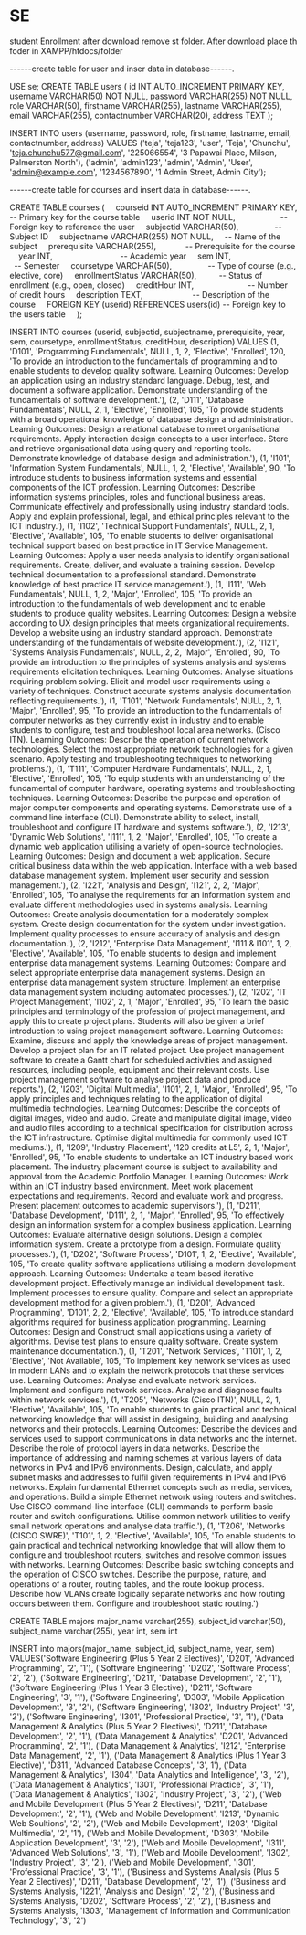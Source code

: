 # SE
student Enrollment
after download  remove st folder. 
After download place th foder in XAMPP/htdocs/folder

------create table for user and inser data in database------. 

USE se; CREATE TABLE users ( id INT AUTO_INCREMENT PRIMARY KEY, username VARCHAR(50) NOT NULL, password VARCHAR(255) NOT NULL, role VARCHAR(50), firstname VARCHAR(255), lastname VARCHAR(255), email VARCHAR(255), contactnumber VARCHAR(20), address TEXT );



INSERT INTO users (username, password, role, firstname, lastname, email, contactnumber, address) VALUES ('teja', 'teja123', 'user', 'Teja', 'Chunchu', 'teja.chunchu577@gmail.com', '225066554', '3 Papawai Place, Milson, Palmerston North'), ('admin', 'admin123', 'admin', 'Admin', 'User', 'admin@example.com', '1234567890', '1 Admin Street, Admin City');

------create table for courses and insert data in database------. 

CREATE TABLE courses (
    courseid INT AUTO_INCREMENT PRIMARY KEY, -- Primary key for the course table
    userid INT NOT NULL,                    -- Foreign key to reference the user
    subjectid VARCHAR(50),                -- Subject ID
    subjectname VARCHAR(255) NOT NULL,     -- Name of the subject
    prerequisite VARCHAR(255),             -- Prerequisite for the course
    year INT,                              -- Academic year
    sem INT,                               -- Semester
    coursetype VARCHAR(50),                -- Type of course (e.g., elective, core)
    enrollmentStatus VARCHAR(50),          -- Status of enrollment (e.g., open, closed)
    creditHour INT,                        -- Number of credit hours
    description TEXT,                      -- Description of the course
    FOREIGN KEY (userid) REFERENCES users(id) -- Foreign key to the users table
    
);

INSERT INTO courses (userid, subjectid, subjectname, prerequisite, year, sem, coursetype, enrollmentStatus, creditHour, description) VALUES
(1, 'D101', 'Programming Fundamentals', NULL, 1, 2, 'Elective', 'Enrolled', 120, 'To provide an introduction to the fundamentals of programming and to enable students to develop quality software. Learning Outcomes: Develop an application using an industry standard language. Debug, test, and document a software application. Demonstrate understanding of the fundamentals of software development.'),
(2, 'D111', 'Database Fundamentals', NULL, 2, 1, 'Elective', 'Enrolled', 105, 'To provide students with a broad operational knowledge of database design and administration. Learning Outcomes: Design a relational database to meet organisational requirements. Apply interaction design concepts to a user interface. Store and retrieve organisational data using query and reporting tools. Demonstrate knowledge of database design and administration.'),
(1, 'I101', 'Information System Fundamentals', NULL, 1, 2, 'Elective', 'Available', 90, 'To introduce students to business information systems and essential components of the ICT profession. Learning Outcomes: Describe information systems principles, roles and functional business areas. Communicate effectively and professionally using industry standard tools. Apply and explain professional, legal, and ethical principles relevant to the ICT industry.'),
(1, 'I102', 'Technical Support Fundamentals', NULL, 2, 1, 'Elective', 'Available', 105, 'To enable students to deliver organisational technical support based on best practice in IT Service Management. Learning Outcomes: Apply a user needs analysis to identify organisational requirements. Create, deliver, and evaluate a training session. Develop technical documentation to a professional standard. Demonstrate knowledge of best practice IT service management.'),
(1, 'I111', 'Web Fundamentals', NULL, 1, 2, 'Major', 'Enrolled', 105, 'To provide an introduction to the fundamentals of web development and to enable students to produce quality websites. Learning Outcomes: Design a website according to UX design principles that meets organizational requirements. Develop a website using an industry standard approach. Demonstrate understanding of the fundamentals of website development.'),
(2, 'I121', 'Systems Analysis Fundamentals', NULL, 2, 2, 'Major', 'Enrolled', 90, 'To provide an introduction to the principles of systems analysis and systems requirements elicitation techniques. Learning Outcomes: Analyse situations requiring problem solving. Elicit and model user requirements using a variety of techniques. Construct accurate systems analysis documentation reflecting requirements.'),
(1, 'T101', 'Network Fundamentals', NULL, 2, 1, 'Major', 'Enrolled', 95, 'To provide an introduction to the fundamentals of computer networks as they currently exist in industry and to enable students to configure, test and troubleshoot local area networks. (Cisco ITN). Learning Outcomes: Describe the operation of current network technologies. Select the most appropriate network technologies for a given scenario. Apply testing and troubleshooting techniques to networking problems.'),
(1, 'T111', 'Computer Hardware Fundamentals', NULL, 2, 1, 'Elective', 'Enrolled', 105, 'To equip students with an understanding of the fundamental of computer hardware, operating systems and troubleshooting techniques. Learning Outcomes: Describe the purpose and operation of major computer components and operating systems. Demonstrate use of a command line interface (CLI). Demonstrate ability to select, install, troubleshoot and configure IT hardware and systems software.'),
(2, 'I213', 'Dynamic Web Solutions', 'I111', 1, 2, 'Major', 'Enrolled', 105, 'To create a dynamic web application utilising a variety of open-source technologies. Learning Outcomes: Design and document a web application. Secure critical business data within the web application. Interface with a web based database management system. Implement user security and session management.'),
(2, 'I221', 'Analysis and Design', 'I121', 2, 2, 'Major', 'Enrolled', 105, 'To analyse the requirements for an information system and evaluate different methodologies used in systems analysis. Learning Outcomes: Create analysis documentation for a moderately complex system. Create design documentation for the system under investigation. Implement quality processes to ensure accuracy of analysis and design documentation.'),
(2, 'I212', 'Enterprise Data Management', 'I111 & I101', 1, 2, 'Elective', 'Available', 105, 'To enable students to design and implement enterprise data management systems. Learning Outcomes: Compare and select appropriate enterprise data management systems. Design an enterprise data management system structure. Implement an enterprise data management system including automated processes.'),
(2, 'I202', 'IT Project Management', 'I102', 2, 1, 'Major', 'Enrolled', 95, 'To learn the basic principles and terminology of the profession of project management, and apply this to create project plans. Students will also be given a brief introduction to using project management software. Learning Outcomes: Examine, discuss and apply the knowledge areas of project management. Develop a project plan for an IT related project. Use project management software to create a Gantt chart for scheduled activities and assigned resources, including people, equipment and their relevant costs. Use project management software to analyse project data and produce reports.'),
(2, 'I203', 'Digital Multimedia', 'I101', 2, 1, 'Major', 'Enrolled', 95, 'To apply principles and techniques relating to the application of digital multimedia technologies. Learning Outcomes: Describe the concepts of digital images, video and audio. Create and manipulate digital image, video and audio files according to a technical specification for distribution across the ICT infrastructure. Optimise digital multimedia for commonly used ICT mediums.'),
(1, 'I209', 'Industry Placement', '120 credits at L5', 2, 1, 'Major', 'Enrolled', 95, 'To enable students to undertake an ICT industry based work placement. The industry placement course is subject to availability and approval from the Academic Portfolio Manager. Learning Outcomes: Work within an ICT industry based environment. Meet work placement expectations and requirements. Record and evaluate work and progress. Present placement outcomes to academic supervisors.'),
(1, 'D211', 'Database Development', 'D111', 2, 1, 'Major', 'Enrolled', 95, 'To effectively design an information system for a complex business application. Learning Outcomes: Evaluate alternative design solutions. Design a complex information system. Create a prototype from a design. Formulate quality processes.'),
(1, 'D202', 'Software Process', 'D101', 1, 2, 'Elective', 'Available', 105, 'To create quality software applications utilising a modern development approach. Learning Outcomes: Undertake a team based iterative development project. Effectively manage an individual development task. Implement processes to ensure quality. Compare and select an appropriate development method for a given problem.'),
(1, 'D201', 'Advanced Programming', 'D101', 2, 2, 'Elective', 'Available', 105, 'To introduce standard algorithms required for business application programming. Learning Outcomes: Design and Construct small applications using a variety of algorithms. Devise test plans to ensure quality software. Create system maintenance documentation.'),
(1, 'T201', 'Network Services', 'T101', 1, 2, 'Elective', 'Not Available', 105, 'To implement key network services as used in modern LANs and to explain the network protocols that these services use. Learning Outcomes: Analyse and evaluate network services. Implement and configure network services. Analyse and diagnose faults within network services.'),
(1, 'T205', 'Networks (Cisco ITN)', NULL, 2, 1, 'Elective', 'Available', 105, 'To enable students to gain practical and technical networking knowledge that will assist in designing, building and analysing networks and their protocols. Learning Outcomes: Describe the devices and services used to support communications in data networks and the internet. Describe the role of protocol layers in data networks. Describe the importance of addressing and naming schemes at various layers of data networks in IPv4 and IPv6 environments. Design, calculate, and apply subnet masks and addresses to fulfil given requirements in IPv4 and IPv6 networks. Explain fundamental Ethernet concepts such as media, services, and operations. Build a simple Ethernet network using routers and switches. Use CISCO command-line interface (CLI) commands to perform basic router and switch configurations. Utilise common network utilities to verify small network operations and analyse data traffic.'),
(1, 'T206', 'Networks (CISCO SWRE)', 'T101', 1, 2, 'Elective', 'Available', 105, 'To enable students to gain practical and technical networking knowledge that will allow them to configure and troubleshoot routers, switches and resolve common issues with networks. Learning Outcomes: Describe basic switching concepts and the operation of CISCO switches. Describe the purpose, nature, and operations of a router, routing tables, and the route lookup process. Describe how VLANs create logically separate networks and how routing occurs between them. Configure and troubleshoot static routing.')

CREATE TABLE majors
major_name varchar(255),
subject_id varchar(50),
subject_name varchar(255),
year int,
sem int

INSERT into majors(major_name, subject_id, subject_name, year, sem)
VALUES('Software Engineering (Plus 5 Year 2 Electives)', 'D201', 'Advanced Programming', '2', '1'),
 ('Software Engineering', 'D202', 'Software Process', '2', '2'),
 ('Software Engineering', 'D211', 'Database Development', '2', '1'),
 ('Software Engineering (Plus 1 Year 3 Elective)', 'D211', 'Software Engineering', '3', '1'),
 ('Software Engineering', 'D303', 'Mobile Application Development', '3', '2'),
 ('Software Engineering', 'I302', 'Industry Project', '3', '2'),
 ('Software Engineering', 'I301', 'Professional Practice', '3', '1'),
 ('Data Management & Analytics (Plus 5 Year 2 Electives)', 'D211', 'Database Development', '2', '1'),
 ('Data Management & Analytics', 'D201', 'Advanced Programming', '2', '1'),
 ('Data Management & Analytics', 'I212', 'Enterprise Data Management', '2', '1'),
 ('Data Management & Analytics (Plus 1 Year 3 Elective)', 'D311', 'Advanced Database Concepts', '3', 1'),
 ('Data Management & Analytics', 'I304', 'Data Analytics and Intelligence', '3', '2'),
 ('Data Management & Analytics', 'I301', 'Professional Practice', '3', '1'),
 ('Data Management & Analytics', 'I302', 'Industry Project', '3', '2'),
 ('Web and Mobile Development (Plus 5 Year 2 Electives)', 'D211', 'Database Development', '2', '1'),
 ('Web and Mobile Development', 'I213', 'Dynamic Web Soultions', '2', '2'),
 ('Web and Mobile Development', 'I203', 'Digital Multimedia', '2', '1'),
 ('Web and Mobile Development', 'D303', 'Mobile Application Development', '3', '2'),
 ('Web and Mobile Development', 'I311', 'Advanced Web Solutions', '3', '1'),
 ('Web and Mobile Development', 'I302', 'Industry Project', '3', '2'),
 ('Web and Mobile Development', 'I301', 'Professional Practice', '3', '1'),
 ('Business and Systems Analysis (Plus 5 Year 2 Electives)', 'D211', 'Database Development', '2', '1'),
 ('Business and Systems Analysis, 'I221', 'Analysis and Design', '2', '2'),
 ('Business and Systems Analysis, 'D202', 'Software Process', '2', '2'),
 ('Business and Systems Analysis, 'I303', 'Management of Information and Communication Technology', '3', '2')
